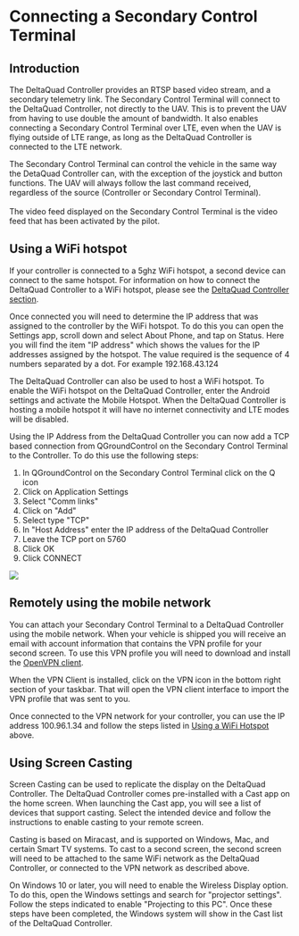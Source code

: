 # Connecting a Secondary Control Terminal

## Introduction

The DeltaQuad Controller provides an RTSP based video stream, and a secondary telemetry link. The Secondary Control Terminal will connect to the DeltaQuad Controller, not directly to the UAV. This is to prevent the UAV from having to use double the amount of bandwidth. It also enables connecting a Secondary Control Terminal over LTE, even when the UAV is flying outside of LTE range, as long as the DeltaQuad Controller is connected to the LTE network.

The Secondary Control Terminal can control the vehicle in the same way the DetaQuad Controller can, with the exception of the joystick and button functions. The UAV will always follow the last command received, regardless of the source (Controller or Secondary Control Terminal).\
\
The video feed displayed on the Secondary Control Terminal is the video feed that has been activated by the pilot.

## Using a WiFi hotspot

If your controller is connected to a 5ghz WiFi hotspot, a second device can connect to the same hotspot. For information on how to connect the DeltaQuad Controller to a WiFi hotspot, please see the [DeltaQuad Controller section](../deltaquad-pro-view/deltaquad-controller.md).

Once connected you will need to determine the IP address that was assigned to the controller by the WiFi hotspot. To do this you can open the Settings app, scroll down and select About Phone, and tap on Status. Here you will find the item "IP address" which shows the values for the IP addresses assigned by the hotspot. The value required is the sequence of 4 numbers separated by a dot. For example 192.168.43.124

The DeltaQuad Controller can also be used to host a WiFi hotspot. To enable the WiFi hotspot on the DeltaQuad Controller, enter the Android settings and activate the Mobile Hotspot. When the DeltaQuad Controller is hosting a mobile hotspot it will have no internet connectivity and LTE modes will be disabled.

Using the IP Address from the DeltaQuad Controller you can now add a TCP based connection from QGroundControl on the Secondary Control Terminal to the Controller. To do this use the following steps:

1. In QGroundControl on the Secondary Control Terminal click on the Q icon
2. Click on Application Settings
3. Select "Comm links"
4. Click on "Add"
5. Select type "TCP"
6. In "Host Address" enter the IP address of the DeltaQuad Controller
7. Leave the TCP port on 5760
8. Click OK
9. Click CONNECT

![](../.gitbook/assets/Selection\_437.jpg)

## Remotely using the mobile network

You can attach your Secondary Control Terminal to a DeltaQuad Controller using the mobile network. When your vehicle is shipped you will receive an email with account information that contains the VPN profile for your second screen. To use this VPN profile you will need to download and install the [OpenVPN client](https://openvpn.net/vpn-client/).

When the VPN Client is installed, click on the VPN icon in the bottom right section of your taskbar. That will open the VPN client interface to import the VPN profile that was sent to you.

Once connected to the VPN network for your controller, you can use the IP address 100.96.1.34 and follow the steps listed in [Using a WiFi Hotspot](connecting-a-secondary-control-terminal.md#using-a-wifi-hotspot) above.

## Using Screen Casting

Screen Casting can be used to replicate the display on the DeltaQuad Controller. The DeltaQuad Controller comes pre-installed with a Cast app on the home screen. When launching the Cast app, you will see a list of devices that support casting. Select the intended device and follow the instructions to enable casting to your remote screen.

Casting is based on Miracast, and is supported on Windows, Mac, and certain Smart TV systems. To cast to a second screen, the second screen will need to be attached to the same WiFi network as the DeltaQuad Controller, or connected to the VPN network as described above.

On Windows 10 or later, you will need to enable the Wireless Display option. To do this, open the Windows settings and search for "projector settings". Follow the steps indicated to enable "Projecting to this PC". Once these steps have been completed, the Windows system will show in the Cast list of the DeltaQuad Controller.

